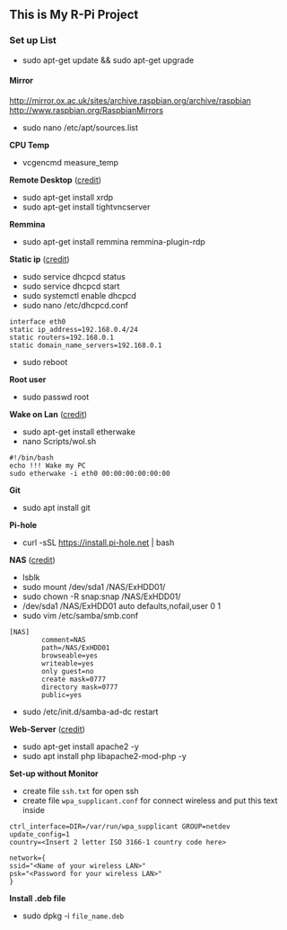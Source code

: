 ## This is My R-Pi Project

### Set up List
- sudo apt-get update && sudo apt-get upgrade

#### Mirror
http://mirror.ox.ac.uk/sites/archive.raspbian.org/archive/raspbian
http://www.raspbian.org/RaspbianMirrors
- sudo nano /etc/apt/sources.list

**CPU Temp**
- vcgencmd measure_temp

**Remote Desktop** ([credit](https://www.youtube.com/watch?v=0I5DYtx2WKQ))
- sudo apt-get install xrdp            
- sudo apt-get install tightvncserver

**Remmina**
- sudo apt-get install remmina remmina-plugin-rdp

**Static ip** ([credit](https://www.ionos.com/digitalguide/server/configuration/provide-raspberry-pi-with-a-static-ip-address/))
- sudo service dhcpcd status
- sudo service dhcpcd start
- sudo systemctl enable dhcpcd
- sudo nano /etc/dhcpcd.conf
```
interface eth0
static ip_address=192.168.0.4/24
static routers=192.168.0.1
static domain_name_servers=192.168.0.1
```
- sudo reboot

**Root user**
- sudo passwd root

**Wake on Lan** ([credit](https://notenoughtech.com/raspberry-pi/use-raspberry-pi-wol/))
- sudo apt-get install etherwake
- nano Scripts/wol.sh
```
#!/bin/bash
echo !!! Wake my PC
sudo etherwake -i eth0 00:00:00:00:00:00
```

**Git**
- sudo apt install git

**Pi-hole**
- curl -sSL https://install.pi-hole.net | bash

**NAS** ([credit](https://www.youtube.com/watch?v=q_c7rvMdM_M))
- lsblk
- sudo mount /dev/sda1 /NAS/ExHDD01/
- sudo chown -R snap:snap /NAS/ExHDD01/
- /dev/sda1 /NAS/ExHDD01 auto defaults,nofail,user 0 1
- sudo vim /etc/samba/smb.conf
```
[NAS]
        comment=NAS
        path=/NAS/ExHDD01
        browseable=yes
        writeable=yes
        only guest=no
        create mask=0777
        directory mask=0777
        public=yes
```
- sudo /etc/init.d/samba-ad-dc restart

**Web-Server** ([credit](https://www.raspberrypi.org/documentation/remote-access/web-server/apache.md))
- sudo apt-get install apache2 -y
- sudo apt install php libapache2-mod-php -y

**Set-up without Monitor**
- create file ```ssh.txt``` for open ssh
- create file ```wpa_supplicant.conf``` for connect wireless
 and put this text inside
 
 ```
 ctrl_interface=DIR=/var/run/wpa_supplicant GROUP=netdev
update_config=1
country=<Insert 2 letter ISO 3166-1 country code here>

network={
 ssid="<Name of your wireless LAN>"
 psk="<Password for your wireless LAN>"
}
```
 
 **Install .deb file**
- sudo dpkg -i ```file_name.deb```




